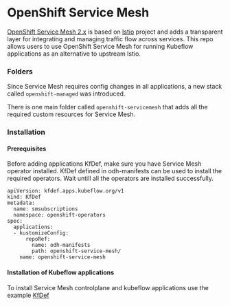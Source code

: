 # OpenShift Service Mesh

[OpenShift Service Mesh 2.x](https://docs.openshift.com/container-platform/4.7/service_mesh/v2x/ossm-about.html) is based on [Istio](https://istio.io/) project and adds a
transparent layer for integrating and managing traffic flow across services. This repo allows users to use OpenShift Service Mesh for running Kubeflow applications as an alternative to
upstream Istio.

### Folders
Since Service Mesh requires config changes in all applications, a new stack called
`openshift-managed` was introduced.

There is one main folder called `openshift-servicemesh` that adds all the required custom resources for Service Mesh.

### Installation

#### Prerequisites

Before adding applications KfDef, make sure you have Service Mesh operator installed.
KfDef defined in odh-manifests can be used to install the required operators. Wait untill
all the operators are installed successfully.

```
apiVersion: kfdef.apps.kubeflow.org/v1
kind: KfDef
metadata:
  name: smsubscriptions
  namespace: openshift-operators
spec:
  applications:
  - kustomizeConfig:
      repoRef:
        name: odh-manifests
        path: openshift-service-mesh/
    name: openshift-service-mesh
```

####  Installation of Kubeflow applications

To install Service Mesh controlplane and kubeflow applications use the example [KfDef](/distributions/kfdef/kfctl_openshift_servicemesh.yaml)